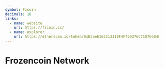 ```yaml
---
symbol: Fzcoin
decimals: 18
links:
  - name: website
    url: https://fzcoin.cc/
  - name: explorer
    url: https://etherscan.io/token/0xE5aeE163513119F4F750376C718766B40fA37A5F
---
```


# Frozencoin Network
